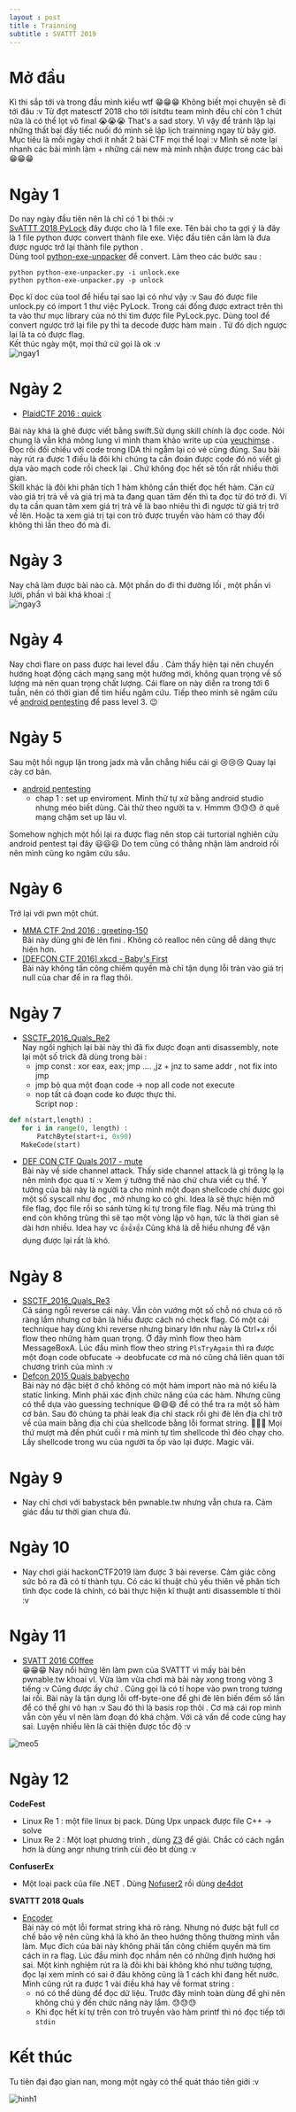 ```yaml
---
layout : post 
title : Trainning 
subtitle : SVATTT 2019 
--- 
```


# Mở đầu 
Kì thi sắp tới và trong đầu mình kiểu wtf 😁😁😁 Không biết mọi chuyện sẽ đi tới đâu :v Từ đợt matesctf 2018 cho tới isitdtu team mình đều chỉ 
còn 1 chút nữa là có thể lọt vô final 😭😭😭 That's a sad story. Vì vậy để tránh lặp lại những thất bại đầy tiếc nuối đó mình sẽ lập lịch 
trainning ngay từ bây giờ. Mục tiêu là mỗi ngày chơi ít nhất 2 bài CTF mọi thể loại :v Mình sẽ note lại nhanh các bài mình làm + những cái new 
mà mình nhận được trong các bài 😁😁😁 

# Ngày 1  
Do nay ngày đầu tiên nên là chỉ có 1 bi thôi :v  
[SvATTT 2018 PyLock](https://drive.google.com/open?id=1CDyi4Ayisgt3hYqwiT4FZlYMEJHErSRx) đây được cho là 1 file exe. Tên bài cho ta gợi ý là đây là 1 file python được convert thành file exe. Việc đầu tiên cần làm là đưa được ngược trở lại thành file python .  
Dùng tool [python-exe-unpacker](https://github.com/countercept/python-exe-unpacker) để convert. Làm theo các bước sau : 
```
python python-exe-unpacker.py -i unlock.exe
python python-exe-unpacker.py -p unlock 
```
Đọc kĩ doc của tool để hiểu tại sao lại có như vậy :v 
Sau đó được file unlock.py có import 1 thư việc PyLock. Trong cái đống được extract trên thì ta vào thư mục library của nó thì tìm được file PyLock.pyc. Dùng tool để convert ngược trở lại file py thì ta decode được hàm main . Từ đó dịch ngược lại là ta có được flag.   
Kết thúc ngày một, mọi thứ cứ gọi là ok :v  
![ngay1](/img/meo2.jpg)

# Ngày 2  
 - [PlaidCTF 2016 : quick](https://github.com/N4NU/Reversing-Challenges-List/blob/master/Medium_Easy/PlaidCTF_2016_quick/quick.7z)   

Bài này khá là ghê được viết bằng swift.Sử dụng skill chính là đọc code. Nói chung là vẫn khá mông lung vì mình tham khảo write up của [yeuchimse](https://ctf.yeuchimse.com/plaid-ctf-2016-quick-re175/) . Đọc rồi đối chiếu với code trong IDA thì ngẫm lại có vẻ cũng đúng. Sau bài này rút ra được 1 điều là đôi khi chúng ta cần đoán được code đó nó viết gì dựa vào mạch code rồi check lại . Chứ không đọc hết sẽ tốn rất nhiều thời gian.  
Skill khác là đôi khi phân tích 1 hàm không cần thiết đọc hết hàm. Căn cứ vào giá trị trả về và giá trị mà ta đang quan tâm đến thì ta đọc từ đó trở đi. Ví dụ ta cần quan tâm xem giá trị trả về là bao nhiêu thì đi ngược từ giá trị trở về lên. Hoặc ta xem giá trị tại con trỏ được truyền vào hàm có thay đổi không thì lần theo đó mà đi.  

# Ngày 3  
Nay chả làm được bài nào cả. Một phần do đi thi đường lối , một phần vì lười, phần vì bài khá khoai :(  
![ngay3](/img/meo4.jpg)  

# Ngày 4  
Nay chơi flare on pass được hai level đầu . Cảm thấy hiện tại nên chuyển hướng hoạt động cách mạng sang một hướng mới, không quan trọng về số lượng mà nên quan trọng chất lượng. Cái flare on này diễn ra trong tới 6 tuần, nên có thời gian để tìm hiểu ngâm cứu. Tiếp theo mình sẽ ngâm cứu về [android pentesting](https://github.com/tsug0d/AndroidMobilePentest101/tree/master/vietnamese) để pass level 3. 😉  
# Ngày 5  
Sau một hồi ngụp lặn trong jadx mà vẫn chẳng hiểu cái gì 😢😢😢 Quay lại cày cơ bản.   
  - [android pentesting](https://github.com/tsug0d/AndroidMobilePentest101/tree/master/vietnamese)  
    + chap 1 : set up enviroment. Mình thử tự xử bằng android studio nhưng méo biết dùng. Cài thử theo người ta v. Hmmm  😓😓😓 ở quê mạng chậm set up lâu vl.  

Somehow nghịch một hồi lại ra được flag nên stop cái turtorial nghiên cứu android pentest tại đây 😃😃😃 Do tem cũng có thằng nhận làm android rồi nên mình cũng ko ngâm cứu sâu.  

# Ngày 6  
Trở lại với pwn một chút.  
 - [MMA CTF 2nd 2016 : greeting-150](https://github.com/ctfs/write-ups-2016/tree/master/mma-ctf-2nd-2016/pwn/greeting-150)  
 Bài này dùng ghi đè lên fini . Không có realloc nên cũng dễ dàng thực hiện hơn.  
 - [[DEFCON CTF 2016] xkcd - Baby's First](https://github.com/smokeleeteveryday/CTF_WRITEUPS/tree/master/2016/DEFCONCTF/babysfirst/xkcd)  
 Bài này không tấn công chiếm quyền mà chỉ tận dụng lỗi tràn vào giá trị null của char để in ra flag thôi.  

# Ngày 7  
 - [SSCTF_2016_Quals_Re2](https://github.com/N4NU/Reversing-Challenges-List/tree/master/Medium_Easy/SSCTF_2016_Quals_Re2)  
 Nay ngồi nghịch lại bài này thì đã fix được đoạn anti disassembly, note lại một số trick đã dùng trong bài : 
   + jmp const : xor eax, eax; jmp .... ,jz + jnz to same addr , not fix into jmp   
   + jmp bỏ qua một đoạn code -> nop all code not execute 
   + nop tất cả đoạn code ko được thực thi.  
 Script nop : 
 ```python 
def n(start,length) : 
	for i in range(0, length) : 
		PatchByte(start+i, 0x90) 
	MakeCode(start) 
 ```  
 - [DEF CON CTF Quals 2017 - mute](https://fadec0d3.blogspot.com/2017/05/def-con-ctf-quals-2017-mute.html)  
 Bài này về side channel attack. Thấy side channel attack là gì trông lạ lạ nên mình đọc qua tí :v Xem ý tưởng thế nào chứ chưa viết cụ thể. Ý tưởng của bài này là người ta cho mình một đoạn shellcode chỉ được gọi một số syscall như đọc , mở nhưng ko có ghi. Idea là sẽ thực hiện mở file flag, đọc file rồi so sánh từng kí tự trong file flag. Nếu mà trùng thì end còn không trùng thì sẽ tạo một vòng lặp vô hạn, tức là thời gian sẽ dài hơn nhiều. Idea hay vc 👍👍👍 Cũng khá là dễ hiểu nhưng để vận dụng được lại rất là khó.  

# Ngày 8  
 - [SSCTF_2016_Quals_Re3](https://github.com/N4NU/Reversing-Challenges-List/blob/master/Medium_Easy/SSCTF_2016_Quals_Re3/Re3.7z)  
 Cả sáng ngồi reverse cái này. Vẫn còn vướng một số chỗ nó chưa có rõ ràng lắm nhưng cơ bản là hiểu được cách nó check flag. Có một cái technique hay dùng khi reverse nhưng binary lớn như này là Ctrl+x rồi flow theo những hàm quan trọng. Ở đây mình flow theo hàm MessageBoxA. Lúc đầu mình flow theo string ```PlsTryAgain``` thì ra được một đoạn code obfucate -> deobfucate cơ mà nó cũng chả liên quan tới chương trình của mình :v  
 - [Defcon 2015 Quals babyecho](https://github.com/ctfs/write-ups-2015/tree/master/defcon-qualifier-ctf-2015/babys-first/babyecho)  
 Bài này nó đặc biệt ở chỗ không có một hàm import nào mà nó kiểu là static linking. Mình phải xác định chức năng của các hàm. Nhưng cũng có thể dựa vào guessing technique 😄😄😄 để có thể tra ra một số hàm cơ bản. Sau đó chúng ta phải leak địa chỉ stack rồi ghi đè lên địa chỉ trở về của main bằng địa chỉ của shellcode bằng lỗi format string. 😤😤😤 Mọi thứ mượt mà đến phút cuối r mà mình tự tìm shellcode thì đéo chạy cho. Lấy shellcode trong wu của người ta ốp vào lại được. Magic vãi.  

# Ngày 9  
 - Nay chỉ chơi với babystack bên pwnable.tw nhưng vẫn chưa ra. Cảm giác đầu tư thời gian chưa đủ.  

# Ngày 10  
  - Nay chơi giải hackonCTF2019 làm được 3 bài reverse. Cảm giác công sức bỏ ra đã có tí thành tựu. Có các kĩ thuật chủ yếu thiên về phân tích tĩnh đọc code là chính, có bài thực hiện kĩ thuật anti disassemble tí thôi :v   

# Ngày 11  
  - [SVATT 2016 C0ffee](https://bo8blog.wordpress.com/2016/11/07/vong-loai-svattt-2016-pwn200-c0ffee-write-up/?fbclid=IwAR1OHLAOMEFnmq8DR4NoqkT_-KanWAmLztW2XPQRe1FNm1ARD_wb2HZlftA)  
  😁😁😁 Nay nổi hứng lên làm pwn của SVATTT vì mấy bài bên pwnable.tw khoai vl. Vừa làm vừa chơi mà bài này xong trong vòng 3 tiếng :v Cũng được ấy chứ . Cũng gọi là có tí hope vào pwn trong tương lai rồi. Bài này là tận dụng lỗi off-byte-one để ghi đè lên biến đếm số lần để có thể ghi vô hạn :v Sau đó thì là basis rop thôi . Cơ mà cái rop mình vẫn còn yếu vl nên làm đoạn đó khá chậm. Với cả vấn đề code cũng hay sai. Luyện nhiều lên là cải thiện được tốc độ :v  

  ![meo5](/img/meo5.jpg)  

# Ngày 12  
**CodeFest** 
  - Linux Re 1 : một file linux bị pack. Dùng Upx unpack được file C++ -> solve  
  - Linux Re 2 : Một loạt phương trình , dùng [Z3](https://stackoverflow.com/questions/55083687/solve-multiple-equations-using-z3) để giải. Chắc có cách ngắn hơn là dùng angr nhưng trình cùi đéo bt dùng :v  

**ConfuserEx**  
  - Một loại pack của file .NET . Dùng [Nofuser2](https://github.com/CodeShark-Dev/NoFuserEx) rồi dùng [de4dot](https://github.com/0xd4d/de4dot)  

**SVATTT 2018 Quals**  
 - [Encoder](https://github.com/chung96vn/writeup/tree/master/SVATTT-2018-Quals/Encoder)  
 Bài này có một lỗi format string khá rõ ràng. Nhưng nó được bật full cơ chế bảo vệ nên cũng khá là khó ăn theo hướng thông thường mình vẫn làm. Mục đích của bài này không phải tấn công chiếm quyền mà tìm cách in ra flag. Lúc đầu mình đọc nhầm nên có những định hướng hơi sai. Một kinh nghiệm rút ra là đôi khi bài không khó như tưởng tượng, đọc lại xem mình có sai ở đâu không cũng là 1 cách khi đang hết nước. Mình cũng rút ra được 1 vài điều khá hay về format string :  
 	+ nó có thể dùng để đọc dữ liệu. Trước đây mình toàn dùng để ghi nên không chú ý đến chức năng này lắm. 😓😓😓  
	+ Khi đọc hết kí tự trên con trỏ truyền vào hàm printf thì nó đọc tiếp tới ```stdin```  



# Kết thúc  
Tu tiên đại đạo gian nan, mong một ngày có thể quát tháo tiên giới :v  

![hinh1](/Trainning/pham-nhan-tu-tien-vng-phap-bao-02.jpg)
